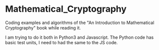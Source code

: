 # Mathematical_Cryptography

Coding examples and algorithms of the "An Introduction to Mathematical Cryptography" book while reading it.

I am trying to do it both in Python3 and Javascript. The Python code has basic test units, I need to had the same to the JS code.
